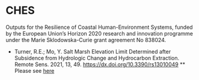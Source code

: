 # CHES
Outputs for the Resilience of Coastal Human-Environment Systems, funded by the European Union’s Horizon 2020 research and innovation programme under the Marie Sklodowska-Curie grant agreement No 838024.


* Turner, R.E.; Mo, Y. Salt Marsh Elevation Limit Determined after Subsidence from Hydrologic Change and Hydrocarbon Extraction. Remote Sens. 2021, 13, 49. https://dx.doi.org/10.3390/rs13010049
** Please see [here](https://github.com/moyu-ENV/codeAndData/tree/main/marshLAElevation.)
